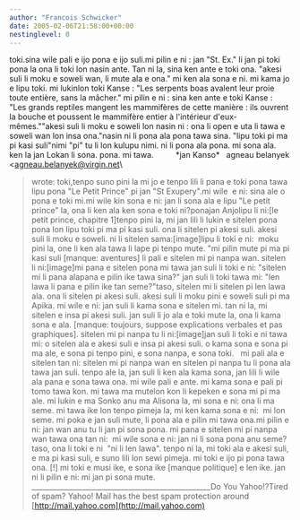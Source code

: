 ```yaml
---
author: "Francois Schwicker"
date: 2005-02-06T21:58:00+00:00
nestinglevel: 0
---
```

toki.sina wile pali e ijo pona e ijo suli.mi pilin e ni : jan "St. Ex." li jan pi toki pona la ona li toki lon nasin ante. Tan ni la, sina ken ante e toki ona. "akesi suli li moku e soweli wan, li mute ala e ona." mi ken ala sona e ni. mi kama jo e lipu toki. mi lukinlon toki Kanse : "Les serpents boas avalent leur proie toute entière, sans la mâcher." mi pilin e ni : sina ken ante e toki Kanse : "Les grands reptiles mangent les mammifères de cette manière : ils ouvrent la bouche et poussent le mammifère entier à l'intérieur d'eux-mêmes.""akesi suli li moku e soweli lon nasin ni : ona li open e uta li tawa e soweli wan lon insa ona."nasin ni li pona ala pona tawa sina. "lipu toki pi ma pi kasi suli"nimi "pi" tu li lon kulupu nimi. ni li pona ala pona. mi sona ala. ken la jan Lokan li sona. pona. mi tawa.          \*jan Kanso\*   agneau belanyek <[agneau.belanyek@virgin.net](mailto://agneau.belanyek@virgin.net)\
> wrote:
toki,tenpo suno pini la mi jo e tenpo lili li pana e toki pona tawa lipu pona "Le Petit Prince" pi jan "St Exupery".mi wile  e ni: sina ale o pona e toki mi.mi wile kin sona e ni: jan li sona ala e lipu "Le petit prince" la, ona li ken ala ken sona e toki ni?ponajan Anjolipu li ni:\[le petit prince, chapitre 1\]tenpo pini la, mi jan lili li lukin e sitelen pona pona lon lipu toki pi ma pi kasi suli. ona li sitelen pi akesi suli. akesi suli li moku e soweli. ni li sitelen sama:\[image\]lipu li toki e ni:  moku pini la, one li ken ala tawa li lape pi tenpo mute. "mi pilin mute pi ma pi kasi suli \[manque: aventures\] li pali e sitelen mi pi nanpa wan. sitelen li ni:\[image\]mi pana e sitelen pona mi tawa jan suli li toki e ni: "sitelen mi li pana alapana e pilin ike tawa sina?" jan suli li toki tawa mi: "len lawa li pana e pilin ike tan seme?"taso, sitelen mi li sitelen pi len lawa ala. ona li sitelen pi akesi suli. akesi suli li moku pini e soweli suli pi ma Apika. mi wile e ni: jan suli li kama sona e sitelen mi. tan ni la, mi sitelen e insa pi akesi suli. jan suli li jo ala e toki mute la, ona li kama sona e ala. \[manque: toujours, suppose explications verbales et pas graphiques\]. sitelen mi pi nanpa tu li ni:\[image\]jan suli li toki e ni tawa mi: o sitelen ala e akesi suli e insa pi akesi suli. o kama sona e sona pi ma ale, e sona pi tenpo pini, e sona nanpa, e sona toki.   mi pali ala e sitelen tan ni: sitelen mi pi nanpa wan en sitelen pi nanpa tu li pona ala tawa jan suli. tenpo ale la, jan suli li ken ala kama sona, jan lili li wile ala pana e sona tawa ona. mi wile pali e ante. mi kama sona e pali pi tomo tawa kon. mi tawa ma mutelon kon li kepeken e sona mi pi ma ale. mi lukin e ma Sonko anu ma Alisona la, mi sona e ni: ona li ma seme. mi tawa ike lon tenpo pimeja la, mi ken kama sona e ni:  mi lon seme. mi poka e jan suli mute, li pona ala e pilin mi tawa ona.mi pilin e ni: jan wan anu tu li jan pi sona pona. mi pana e sitelen mi pi nanpa wan tawa ona tan ni:  mi wile sona e ni: jan ni li sona pona anu seme? taso, ona li toki e ni  "ni li len lawa". tenpo ni la, mi toki ala e akesi suli, e ma pi kasi suli, e suno lili lon sewi pimeja. mi toki e ijo pi pona tawa ona. \[!\] mi toki e musi ike, e sona ike \[manque politique\] e len ike. jan ni li pilin e ni: mi jan pi sona mute. \_\_\_\_\_\_\_\_\_\_\_\_\_\_\_\_\_\_\_\_\_\_\_\_\_\_\_\_\_\_\_\_\_\_\_\_\_\_\_\_\_\_\_\_\_\_\_\_\_\_Do You Yahoo!?Tired of spam? Yahoo! Mail has the best spam protection around [http://mail.yahoo.com](http://mail.yahoo.com)